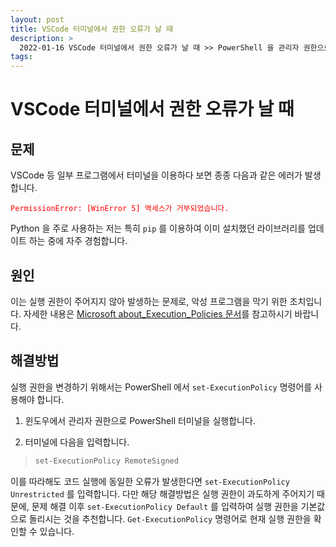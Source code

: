 ```yaml
---
layout: post
title: VSCode 터미널에서 권한 오류가 날 때
description: >
  2022-01-16 VSCode 터미널에서 권한 오류가 날 때 >> PowerShell 을 관리자 권한으로 열어 set-ExecutionPolicy 명령어로 실행 권한을 RemoteSigned 혹은 Unrestricted 로 설정합니다.
tags: 
---
```

# VSCode 터미널에서 권한 오류가 날 때
 ## 문제
  VSCode 등 일부 프로그램에서 터미널을 이용하다 보면 종종 다음과  같은 에러가 발생합니다.
  <pre><code style="color:red;language:bash;">PermissionError: [WinError 5] 액세스가 거부되었습니다.</code></pre>
  
  Python 을 주로 사용하는 저는 특히 `pip` 를 이용하여 이미 설치했던 라이브러리를 업데이트 하는 중에 자주 경험합니다.
 ## 원인
  이는 실행 권한이 주어지지 않아 발생하는 문제로, 악성 프로그램을 막기 위한 조치입니다.
  자세한 내용은 [Microsoft about_Execution_Policies 문서](https://docs.microsoft.com/ko-kr/powershell/module/microsoft.powershell.core/about/about_execution_policies?view=powershell-7.2)를 참고하시기 바랍니다.

 ## 해결방법
  실행 권한을 변경하기 위해서는 PowerShell 에서  `set-ExecutionPolicy` 명령어를 사용해야 합니다.
  
  1. 윈도우에서 관리자 권한으로 PowerShell 터미널을 실행합니다.
  
  2. 터미널에 다음을 입력합니다.
  
  > ```bash
  > set-ExecutionPolicy RemoteSigned
  > ```
  
  이를 따라해도 코드 실행에 동일한 오류가 발생한다면  `set-ExecutionPolicy Unrestricted` 를 입력합니다.
  다만 해당 해결방법은 실행 권한이 과도하게 주어지기 때문에, 문제 해결 이후 `set-ExecutionPolicy Default` 를 입력하여 실행 권한을 기본값으로 돌리시는 것을 추천합니다.
  `Get-ExecutionPolicy` 명령어로 현재 실행 권한을 확인할 수 있습니다.
 
 
